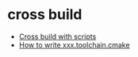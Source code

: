 # cross build

- [Cross build with scripts](scripts/README.md)
- [How to write xxx.toolchain.cmake](toolchain/README.md)